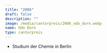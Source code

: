 ```yaml
---
title: "2006"
draft: false
description: ""
image: /media/cantorpreis/2006_udo_dorn.webp
name: Udo Dorn
type: cantorpreis
---
```

- Studium der Chemie in Berlin
